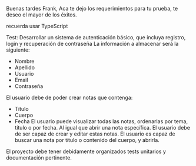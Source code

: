 Buenas tardes Frank,
Aca te dejo los requerimientos para tu prueba, te deseo el mayor de los éxitos.

recuerda usar TypeScript

Test:
Desarrollar un sistema de autenticación básico, que incluya registro, login y recuperación de contraseña 
La información a almacenar será la siguiente:
- Nombre
- Apellido
- Usuario
- Email
- Contraseña

El usuario debe de poder crear notas que contenga:
- Título 
- Cuerpo
- Fecha 
El usuario puede visualizar todas las notas, ordenarlas por tema, título o por fecha. 
Al igual que abrir una nota específica. 
El usuario debe de ser capaz de crear y editar estas notas.
El usuario es capaz de buscar una nota por título o contenido del cuerpo, y abrirla.

El proyecto debe tener debidamente organizados tests unitarios y documentación pertinente.